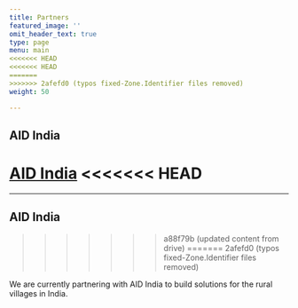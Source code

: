 ```yaml
---
title: Partners
featured_image: ''
omit_header_text: true
type: page
menu: main
<<<<<<< HEAD
<<<<<<< HEAD
=======
>>>>>>> 2afefd0 (typos fixed-Zone.Identifier files removed)
weight: 50

---
```


## AID India 
[AID India](https://aidindia.in/)
<<<<<<< HEAD
=======
---

## AID India 
>>>>>>> a88f79b (updated content from drive)
=======
>>>>>>> 2afefd0 (typos fixed-Zone.Identifier files removed)

We are currently partnering with AID India to build solutions for the rural villages in India. 